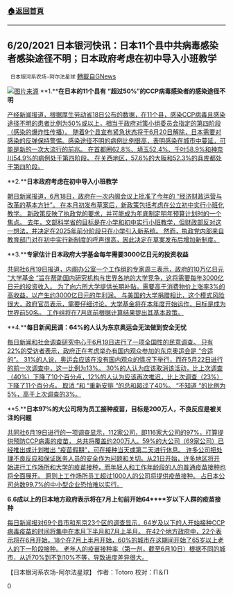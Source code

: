 ###  [:house:返回首頁](https://github.com/ourhimalayas/txt)
---

## 6/20/2021 日本银河快讯：日本11个县中共病毒感染者感染途径不明；日本政府考虑在初中导入小班教学
` 日本银河系农场-阿尔法星球` [轉載自GNews](https://gnews.org/zh-hans/1335995/)

![]()![](https://gnews-media-offload.s3.amazonaws.com/wp-content/uploads/2021/06/20024332/%E5%9B%BE%E7%89%872-14.jpg)[图片来源](http://www.haiwainet.cn/)
**1.****在日本的11个县有 “超过50%”的CCP病毒感染者的感染途径不明**

[产经新闻报道，根据厚生劳动省18日公布的数据，在11个县，感染CCP病毒且感染途径不明的患者比例为50%或以上，相当于政府对策小组委员会指定的第四阶段（感染的爆炸性传播）。 随着9个县宣布紧急状态将于6月20日解除，日本需要对感染的反弹保持警惕。感染途径不明的病例比例很高，表明感染在城市中蔓延，可能是新的一次大流行的前兆。 在首都圈62.8%、埼玉52.4%、千叶58.9%和神奈川54.9%的病例处于第四阶段。 在关西地区，57.6%的大阪和52.3%的兵库都处于第四阶段。](https://news.yahoo.co.jp/articles/47754969a708c7900f104549186281d862d7486d)

**2.****日本政府考虑在初中导入小班教学**

[朝日新闻报道，6月18日，政府在一次内阁会议上批准了今年的 “经济财政运营与改革的基本方针”。 在本月初发布草案后，新政策包括考虑在公立初中实行小班化教学。 新政策反映了执政党的要求，并可能成为年底制定明年预算计划时的一个焦点。 去年，文部科学省的目标是在小学和初中实行小班教学，但财政部反对这一想法，并决定在2025年前分阶段只在小学引入新系统。 然而，执政党内部来自教育部门对在初中实行新制度的呼声很高，因此决定在草案发布后增加新制度。](https://news.yahoo.co.jp/articles/fc7b9dce29fad3661407786ae606b758332f8dd7)

**3.****专家估计日本政府大学基金每年需要3000亿日元的投资收益**

[共同社6月19日报道，内阁办公室一个工作组的专家周三表示，政府的10万亿日元 “大学基金 “旨在帮助国内研究机构与世界各地的大学竞争，这将需要每年3000亿日元的投资收入。 为了向六所大学提供长期补贴，需要高于消费物价上涨率3%的高收益，以产生约3000亿日元的年利润。 与美国的大学捐赠相比，这个模式风险很大，政府官员表示，需要仔细讨论。大学基金将在本年度开始运作，目标是成为世界前50名。 工作组将在7月底前根据计算结果提出其基本政策。](https://news.yahoo.co.jp/articles/a461d85da1143a2d5dc5f124cfac7422e26ba9b7)

**4.****每日新闻民调：64%的人认为东京奥运会无法做到安全无忧**

[每日新闻和社会调查研究中心于6月19日进行了一项全国性的民意调查。 只有22%的受访者表示，政府正在考虑举办有国内观众参加的东京奥运会是 “合适的”。 31%的人说，奥运会应该在没有国内观众的情况下举行，而在5月22日进行的前一次调查中，这一比例为13%。 30%的人认为应该取消该活动，比上次调查（40%）下降了10个百分点，12%的人认为应该再次推迟，比上次调查（23%）下降了11个百分点。 取消 “和 “重新安排 “的总和超过了40%。 “不知道 “的比例为5%，高于上次调查的3%。](https://news.yahoo.co.jp/articles/11a06ec872d260c3d97ccb3d42726c9f4f920848)

**5.****日本97%的大公司将为员工接种疫苗，目标是200万人，不良反应是被关注的问题**

[共同社6月19日进行的一项调查显示，112家公司，即116家大公司的97%，打算提供预防CCP病毒的疫苗， 总共将覆盖约200万人。59%的大公司（69家公司）已经推出或计划推出 “疫苗假期”，可在接种当天或第二天进行休息。 许多公司把处理不良反应和保证医务人员的安全作为问题和关切。从21日开始，许多地区将开始进行工作场所和大学的疫苗接种，而年轻人和工作年龄段的人的普通疫苗接种也将全面展开。 原则上工作场所员工超过1000人的公司将提供疫苗接种。 占日本公司总数99.7%的中小型企业恐怕难以实行。](https://news.yahoo.co.jp/articles/e63ab9cdf83556f2d9e6cedb8772676035d37238)

**6.****6成以上的日本地方政府表示将在7月上旬前开始6****4****岁以下人群的疫苗接种**

[每日新闻报对69个县市和东京23个区的调查显示，64岁及以下的人开始接种CCP病毒疫苗的时间将集中在本月下半月和7月上半月。 在42个地方政府中，22个表示将在6月开始，18个在7月上半月开始，60%的城市在这期间开始了65岁以上老人的下一阶段接种。 老年人的疫苗接种率（第一剂，截至6月10日）根据不同的城市，从近70%到不到10%不等，导致进度差异很大。](https://news.yahoo.co.jp/articles/7ad395461979bdb3baf53e8ab4cf66fcdcf1a863)

【日本银河系农场-阿尔法星球】
作者：Totoro
校对：Π＆Π

0
